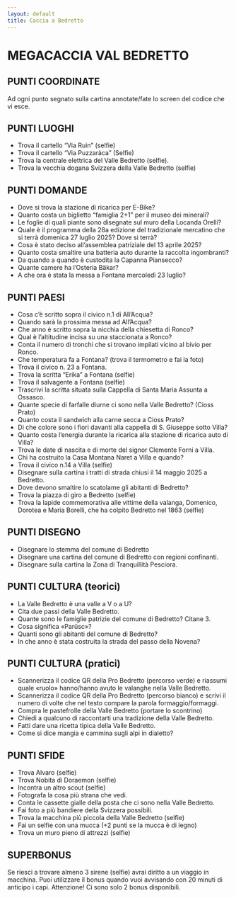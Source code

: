 ```yaml
---
layout: default
title: Caccia a Bedretto
---
```


# MEGACACCIA VAL BEDRETTO

## PUNTI COORDINATE
Ad ogni punto segnato sulla cartina annotate/fate lo screen del codice che vi esce.

## PUNTI LUOGHI
-	Trova il cartello “Via Ruin” (selfie)
-	Trova il cartello “Via Puzzaràca” (Selfie)
-	Trova la centrale elettrica del Valle Bedretto (selfie).
-	Trova la vecchia dogana Svizzera della Valle Bedretto (selfie)

## PUNTI DOMANDE
-	Dove si trova la stazione di ricarica per E-Bike?
-	Quanto costa un biglietto “famiglia 2+1” per il museo dei minerali?
-	Le foglie di quali piante sono disegnate sul muro della Locanda Orelli?
-	Quale è il programma della 28a edizione del tradizionale mercatino che si terrà domenica 27 luglio 2025? Dove si terrà?
-	Cosa è stato deciso all’assemblea patriziale del 13 aprile 2025?
-	Quanto costa smaltire una batteria auto durante la raccolta ingombranti?
-	Da quando a quando è custodita la Capanna Piansecco?
-	Quante camere ha l’Osteria Bäkar?
-	A che ora è stata la messa a Fontana mercoledì 23 luglio?

## PUNTI PAESI
-	Cosa c’è scritto sopra il civico n.1 di All’Acqua?
-	Quando sarà la prossima messa ad All’Acqua?
-	Che anno è scritto sopra la nicchia della chiesetta di Ronco?
-	Qual è l’altitudine incisa su una staccionata a Ronco?
-	Conta il numero di tronchi che si trovano impilati vicino al bivio per Ronco.
-	Che temperatura fa a Fontana? (trova il termometro e fai la foto)
-	Trova il civico n. 23 a Fontana.
-	Trova la scritta “Erika” a Fontana (selfie)
-	Trova il salvagente a Fontana (selfie)
-	Trascrivi la scritta situata sulla Cappella di Santa Maria Assunta a Ossasco.
-	Quante specie di farfalle diurne ci sono nella Valle Bedretto? (Cioss Prato)
-	Quanto costa il sandwich alla carne secca a Cioss Prato?
-	Di che colore sono i fiori davanti alla cappella di S. Giuseppe sotto Villa?
-	Quanto costa l’energia durante la ricarica alla stazione di ricarica auto di Villa?
-	Trova le date di nascita e di morte del signor Clemente Forni a Villa.
-	Chi ha costruito la Casa Montana Naret a Villa e quando?
-	Trova il civico n.14 a Villa (selfie)
-	Disegnare sulla cartina i tratti di strada chiusi il 14 maggio 2025 a Bedretto.
-	Dove devono smaltire lo scatolame gli abitanti di Bedretto?
-	Trova la piazza di giro a Bedretto (selfie)
-	Trova la lapide commemorativa alle vittime della valanga, Domenico, Dorotea e Maria Borelli, che ha colpito Bedretto nel 1863 (selfie)

## PUNTI DISEGNO
-	Disegnare lo stemma del comune di Bedretto
-	Disegnare una cartina del comune di Bedretto con regioni confinanti.
-	Disegnare sulla cartina la Zona di Tranquillità Pesciora.

## PUNTI CULTURA (teorici)
-	La Valle Bedretto è una valle a V o a U?
-	Cita due passi della Valle Bedretto.
-	Quante sono le famiglie patrizie del comune di Bedretto? Citane 3.
-	Cosa significa «Parüsc»?
-	Quanti sono gli abitanti del comune di Bedretto?
-	In che anno è stata costruita la strada del passo della Novena?

## PUNTI CULTURA (pratici)
-	Scannerizza il codice QR della Pro Bedretto (percorso verde) e riassumi quale «ruolo» hanno/hanno avuto le valanghe nella Valle Bedretto.
-	Scannerizza il codice QR della Pro Bedretto (percorso bianco) e scrivi il numero di volte che nel testo compare la parola formaggio/formaggi.
-	Compra le pastefrolle della Valle Bedretto (portare lo scontrino)
-	Chiedi a qualcuno di raccontarti una tradizione della Valle Bedretto.
-	Fatti dare una ricetta tipica della Valle Bedretto.
-	Come si dice mangia e cammina sugli alpi in dialetto?

## PUNTI SFIDE
-	Trova Alvaro (selfie)
-	Trova Nobita di Doraemon (selfie)
-	Incontra un altro scout (selfie)
-	Fotografa la cosa più strana che vedi.
-	Conta le cassette gialle della posta che ci sono nella Valle Bedretto.
-	Fai foto a più bandiere della Svizzera possibili.
-	Trova la macchina più piccola della Valle Bedretto (selfie)
-	Fai un selfie con una mucca (+2 punti se la mucca è di legno)
-	Trova un muro pieno di attrezzi (selfie)

## SUPERBONUS
Se riesci a trovare almeno 3 sirene (selfie) avrai diritto a un viaggio in macchina. Puoi utilizzare il bonus quando vuoi avvisando con 20 minuti di anticipo i capi. 
Attenzione! Ci sono solo 2 bonus disponibili.

